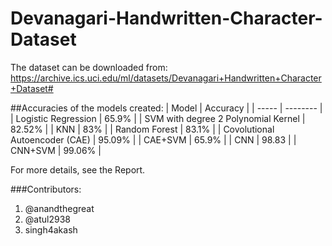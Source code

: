 # Devanagari-Handwritten-Character-Dataset
The dataset can be downloaded from: https://archive.ics.uci.edu/ml/datasets/Devanagari+Handwritten+Character+Dataset#

##Accuracies of the models created:
| Model | Accuracy |
| ----- | -------- |
| Logistic Regression | 65.9% |
| SVM with degree 2 Polynomial Kernel | 82.52% |
| KNN | 83% |
| Random Forest | 83.1% |
| Covolutional Autoencoder (CAE) | 95.09% |
| CAE+SVM | 65.9% |
| CNN | 98.83 |
| CNN+SVM | 99.06% |

For more details, see the Report.

###Contributors: 
1. @anandthegreat
2. @atul2938
3. singh4akash
